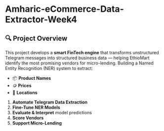 # Amharic-eCommerce-Data-Extractor-Week4
## 🔍 Project Overview
This project develops a **smart FinTech engine** that transforms unstructured Telegram messages into structured business data — helping EthioMart identify the most promising vendors for micro-lending.
Building a Named Entity Recognition (NER) system to extract:

- 📦 **Product Names**  
- 🪙 **Prices**  
- 📍 **Locations** 
1. **Automate Telegram Data Extraction**  
2. **Fine-Tune NER Models**  
3. **Evaluate & Interpret** model predictions   
4. **Score Vendors**  
5. **Support Micro-Lending** 

